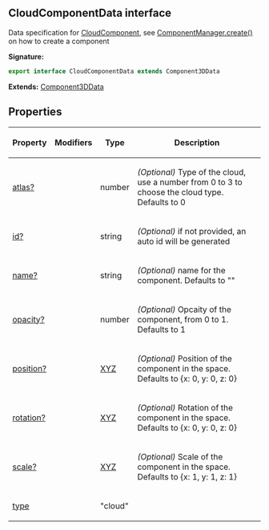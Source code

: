 
## CloudComponentData interface

Data specification for [CloudComponent](/reference/cloudcomponent.md)<!-- -->, see [ComponentManager.create()](/reference/componentmanager/create.md) on how to create a component

**Signature:**

```typescript
export interface CloudComponentData extends Component3DData 
```
**Extends:** [Component3DData](/reference/component3ddata.md)

## Properties

<table><thead><tr><th>

Property


</th><th>

Modifiers


</th><th>

Type


</th><th>

Description


</th></tr></thead>
<tbody><tr><td>

[atlas?](/reference/cloudcomponentdata/atlas.md)


</td><td>


</td><td>

number


</td><td>

_(Optional)_ Type of the cloud, use a number from 0 to 3 to choose the cloud type. Defaults to 0


</td></tr>
<tr><td>

[id?](/reference/cloudcomponentdata/id.md)


</td><td>


</td><td>

string


</td><td>

_(Optional)_ if not provided, an auto id will be generated


</td></tr>
<tr><td>

[name?](/reference/cloudcomponentdata/name.md)


</td><td>


</td><td>

string


</td><td>

_(Optional)_ name for the component. Defaults to ""


</td></tr>
<tr><td>

[opacity?](/reference/cloudcomponentdata/opacity.md)


</td><td>


</td><td>

number


</td><td>

_(Optional)_ Opcaity of the component, from 0 to 1. Defaults to 1


</td></tr>
<tr><td>

[position?](/reference/cloudcomponentdata/position.md)


</td><td>


</td><td>

[XYZ](/reference/xyz.md)


</td><td>

_(Optional)_ Position of the component in the space. Defaults to {<!-- -->x: 0, y: 0, z: 0<!-- -->}


</td></tr>
<tr><td>

[rotation?](/reference/cloudcomponentdata/rotation.md)


</td><td>


</td><td>

[XYZ](/reference/xyz.md)


</td><td>

_(Optional)_ Rotation of the component in the space. Defaults to {<!-- -->x: 0, y: 0, z: 0<!-- -->}


</td></tr>
<tr><td>

[scale?](/reference/cloudcomponentdata/scale.md)


</td><td>


</td><td>

[XYZ](/reference/xyz.md)


</td><td>

_(Optional)_ Scale of the component in the space. Defaults to {<!-- -->x: 1, y: 1, z: 1<!-- -->}


</td></tr>
<tr><td>

[type](/reference/cloudcomponentdata/type.md)


</td><td>


</td><td>

"cloud"


</td><td>


</td></tr>
</tbody></table>
